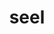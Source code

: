 ---
id: 86
title: seel
types: [water]
image: https://raw.githubusercontent.com/PokeAPI/sprites/master/sprites/pokemon/86.png
---